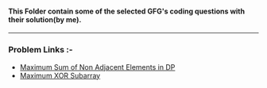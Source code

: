 #### This Folder contain some of the selected GFG's coding questions with their solution(by me).
---

### Problem Links :- 
- [Maximum Sum of Non Adjacent Elements in DP](https://practice.geeksforgeeks.org/problems/stickler-theif-1587115621/1)
- [Maximum XOR Subarray](https://practice.geeksforgeeks.org/problems/a512e4b2e812b6df2159b19cc7090ffc1ab056dd/1/)
